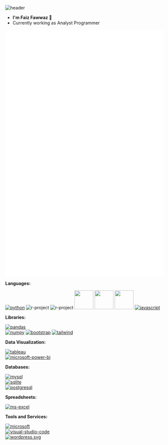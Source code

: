 ![header](https://capsule-render.vercel.app/api?text=Hi%20there&type=waving&color=0:04619f,100:000000&height=250&section=header&fontSize=70&animation=scaleIn&fontColor=ffffff)
- **I'm Faiz Fawwaz 👋**
- Currently working as Analyst Programmer

<p>
  <img align="center" src="https://github.com/FaizFawwaz/github-stats/blob/master/generated/overview.svg">
  <img align="center" src="https://github.com/FaizFawwaz/github-stats/blob/master/generated/languages.svg">
</p>

                     
**Languages:**

[<img src='https://raw.githubusercontent.com/gilbarbara/logos/master/logos/python.svg' alt='python' height='50' width='50'>](https://www.python.org/)
<img width="60" height="60" src="https://img.icons8.com/fluency/48/r-project.png" alt="r-project"/>
<img width="60" height="60" src="https://img.icons8.com/?size=100&id=EAUyKy3IwmqM&format=png&color=000000" alt="r-project"/>
<img width="60" height="60" src="https://img.icons8.com/?size=100&id=fAMVO_fuoOuC&format=png&color=000000" />
<img width="60" height="60" src="https://img.icons8.com/?size=100&id=21278&format=png&color=000000" />
<img width="60" height="60" src="https://img.icons8.com/?size=100&id=13679&format=png&color=000000" />
[<img src='https://raw.githubusercontent.com/gilbarbara/logos/master/logos/javascript.svg' alt='javascript' height='50' width='50'>](https://developer.mozilla.org/en-US/docs/Web/JavaScript)

**Libraries:**

[<img src='https://raw.githubusercontent.com/gilbarbara/logos/master/logos/pandas.svg' alt='pandas' height='80' width='100'>](https://pandas.pydata.org/)  
[<img src='https://raw.githubusercontent.com/gilbarbara/logos/master/logos/numpy.svg' alt='numpy' height='80' width='100'>](https://numpy.org/doc/stable/index.html)
[<img src='https://raw.githubusercontent.com/gilbarbara/logos/master/logos/bootstrap.svg' alt='bootstrap' height='50' width='50'>](https://getbootstrap.com/)
[<img src='https://raw.githubusercontent.com/gilbarbara/logos/master/logos/tailwindcss-icon.svg' alt='tailwind' height='50' width='50'>](https://tailwindcss.com/)

**Data Visualization:**

[<img src='https://raw.githubusercontent.com/gilbarbara/logos/master/logos/tableau.svg' alt='tableau' height='80' width='100'>](https://public.tableau.com/)  
[<img src='https://raw.githubusercontent.com/gilbarbara/logos/master/logos/microsoft-power-bi.svg' alt='microsoft-power-bi' height='50' width='50'>](https://www.microsoft.com/en-us/power-platform/products/power-bi/)     



**Databases:**

[<img src='https://raw.githubusercontent.com/gilbarbara/logos/master/logos/mysql.svg' alt='mysql' height='60' width='60'>](https://www.mysql.com/)    
[<img src='https://raw.githubusercontent.com/gilbarbara/logos/master/logos/sqlite.svg' alt='sqlite' height='60' width='60'>](https://www.sqlite.org/index.html)   
[<img src='https://raw.githubusercontent.com/gilbarbara/logos/master/logos/postgresql.svg' alt='postgresql' height='50' width='50'>](https://www.postgresql.org/)

**Spreadsheets:**

[<img width="60" height="60" src="https://img.icons8.com/fluency/48/ms-excel.png" alt="ms-excel"/>](https://www.microsoft.com/en-my/microsoft-365/excel) 


**Tools and Services:**

 [<img src='https://raw.githubusercontent.com/gilbarbara/logos/master/logos/microsoft.svg' alt='microsoft' height='80' width='100'>](https://www.office.com/)    
 [<img src='https://raw.githubusercontent.com/gilbarbara/logos/master/logos/visual-studio-code.svg' alt='visual-studio-code' height='50' width='50'>](https://code.visualstudio.com/)    
 [<img src='https://raw.githubusercontent.com/gilbarbara/logos/master/logos/wordpress.svg' alt='wordpress.svg' height='80' width='100'>](https://wordpress.org/) 
